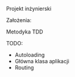 Projekt inżynierski

Założenia:

Metodyka TDD

TODO:

- Autoloading
- Główna klasa aplikacji
- Routing
